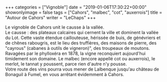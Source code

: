 +++
categories = ["Vignoble"]
date = "2019-01-06T17:30:22+00:00"
showonlyimage = false
tags = ["Cahors", "malbec", "cot", "auxerrois"]
title = "Autour de Cahors"
writer = "LeChaps"
+++

Le vignoble de Cahors unit le causse à la vallée.  
Le causse : des plateaux calcaires qui cernent la ville et dominent la vallée du Lot. Cette vaste étendue caillouteuse, hérissée de buis, de génévriers et de chênes rabougris, est le lieu des truffières, des maisons de pierre, des "cayrous" (cabanes à outils de vigneron)", des troupeaux de moutons.  
Ravagées par le phylloxéra en 1878, la vigne reconquiert aujourd'hui timidement son domaine. Le malbec (encore appellé cot ou auxerrois), le merlot, le tannat y poussent, parce rien d'autre n'y pousse.  
Votre route des vins pourra vous mener de Lalbenque jusqu'au château de Bonaguil à Fumel, en vous arrêtant évidemment à Cahors.